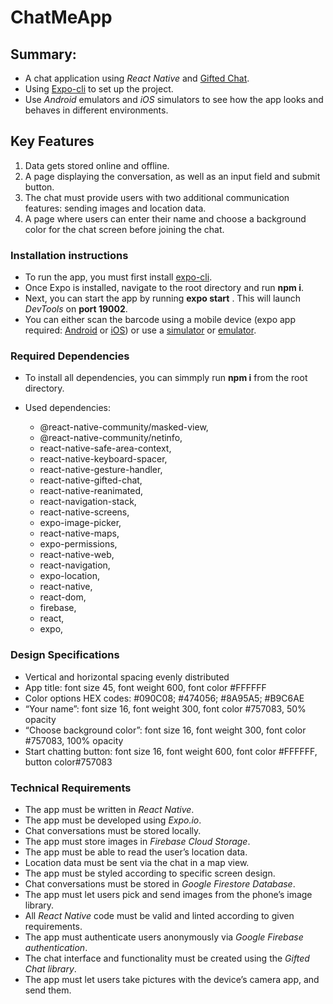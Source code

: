 # ChatMeApp


## Summary:
* A chat application using _React Native_ and [Gifted Chat](https://github.com/FaridSafi/react-native-gifted-chat). 
* Using [Expo-cli](https://expo.io/)   to set up the project. 
* Use _Android_ emulators and _iOS_ simulators to see how the app looks and behaves in different environments.

## Key Features
1. Data gets stored online and offline.
2. A page displaying the conversation, as well as an input field and submit button.
3. The chat must provide users with two additional communication features: sending images and location data.
4. A page where users can enter their name and choose a background color for the chat screen before joining the chat.

### Installation instructions

* To run the app, you must first install [expo-cli](https://expo.io/tools#cli).
* Once Expo is installed, navigate to the root directory and run **npm i**. 
* Next, you can start the app by running **expo start** . This will launch _DevTools_ on **port 19002**. 
* You can either scan the barcode using a mobile device (expo app required:  [Android](https://play.google.com/store/apps/details?id=host.exp.exponent&hl=en)  or  [iOS](https://apps.apple.com/de/app/expo-client/id982107779)) or use a [simulator](https://developer.apple.com/library/archive/documentation/IDEs/Conceptual/iOS_Simulator_Guide/GettingStartedwithiOSSimulator/GettingStartedwithiOSSimulator.html) or [emulator](https://developer.android.com/studio/run/emulator).

### Required Dependencies

* To install all dependencies, you can simmply run **npm i** from the root directory.

* Used dependencies: 
    * @react-native-community/masked-view,
    * @react-native-community/netinfo,
    * react-native-safe-area-context,
    * react-native-keyboard-spacer,
    * react-native-gesture-handler,
    * react-native-gifted-chat,
    * react-native-reanimated,
    * react-navigation-stack,
    * react-native-screens,
    * expo-image-picker,
    * react-native-maps,
    * expo-permissions,
    * react-native-web,
    * react-navigation,
    * expo-location,
    * react-native,
    * react-dom,
    * firebase,
    * react,
    * expo,

### Design Specifications
 * Vertical and horizontal spacing evenly distributed
 * App title: font size 45, font weight 600, font color #FFFFFF
 * Color options HEX codes: #090C08; #474056; #8A95A5; #B9C6AE
 * “Your name”: font size 16, font weight 300, font color #757083, 50% opacity
 * “Choose background color”: font size 16, font weight 300, font color #757083, 100% opacity
 * Start chatting button: font size 16, font weight 600, font color #FFFFFF, button color#757083

 ### Technical Requirements
 * The app must be written in _React Native_.
 * The app must be developed using _Expo.io_.
 * Chat conversations must be stored locally.
 * The app must store images in _Firebase Cloud Storage_.
 * The app must be able to read the user’s location data.
 * Location data must be sent via the chat in a map view.
 * The app must be styled according to specific screen design.
 * Chat conversations must be stored in _Google Firestore Database_.
 * The app must let users pick and send images from the phone’s image library.
 * All _React Native_ code must be valid and linted according to given requirements.
 * The app must authenticate users anonymously via _Google Firebase authentication_.
 * The chat interface and functionality must be created using the _Gifted Chat library_.
 * The app must let users take pictures with the device’s camera app, and send them.
